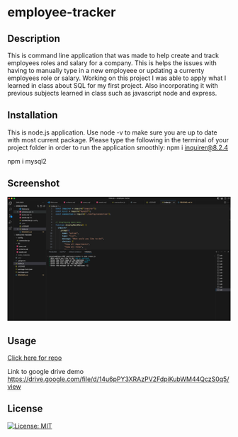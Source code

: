 # employee-tracker

## Description 
This is command line application that was made to help create and track employees roles and salary for a company. This is helps the issues with having to manually type in a new employeee or updating a currenty employees role or salary. Working on this project I was able to apply what I learned in class about SQL for my first project. Also incorporating it with previous subjects learned in class such as javascript node and express.

## Installation 

This is node.js application. Use node -v to make sure you are up to date with most current package.
Please type the following in the terminal of your project folder in order to run the application smoothly:
npm i inquirer@8.2.4

npm i mysql2

## Screenshot

<img src="https://github.com/jtpham13/employee-tracker/blob/main/assets/employeetracker.png"/>

## Usage 

[Click here for repo](https://github.com/jtpham13/employee-tracker)

Link to google drive demo https://drive.google.com/file/d/14u6pPY3XRAzPV2FdpiKubWM44QczS0q5/view

## License 

[![License: MIT](https://img.shields.io/badge/License-MIT-yellow.svg)](https://opensource.org/licenses/MIT)
